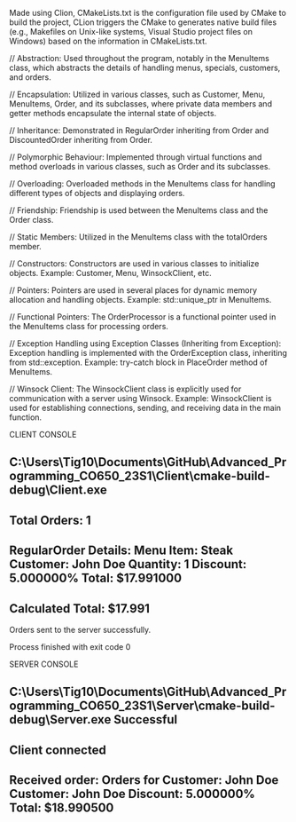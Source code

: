 Made using Clion, CMakeLists.txt is the configuration file used by CMake to build the project, CLion triggers the CMake to generates native build files (e.g., Makefiles on Unix-like systems, Visual Studio project files on Windows) based on the information in CMakeLists.txt.

// Abstraction: Used throughout the program, notably in the MenuItems class, which abstracts the details of handling menus, specials, customers, and orders.

// Encapsulation: Utilized in various classes, such as Customer, Menu, MenuItems, Order, and its subclasses, where private data members and getter methods encapsulate the internal state of objects.

// Inheritance: Demonstrated in RegularOrder inheriting from Order and DiscountedOrder inheriting from Order.

// Polymorphic Behaviour: Implemented through virtual functions and method overloads in various classes, such as Order and its subclasses.

// Overloading: Overloaded methods in the MenuItems class for handling different types of objects and displaying orders.

// Friendship: Friendship is used between the MenuItems class and the Order class.

// Static Members: Utilized in the MenuItems class with the totalOrders member.

// Constructors: Constructors are used in various classes to initialize objects. Example: Customer, Menu, WinsockClient, etc.

// Pointers: Pointers are used in several places for dynamic memory allocation and handling objects. Example: std::unique_ptr in MenuItems.

// Functional Pointers: The OrderProcessor is a functional pointer used in the MenuItems class for processing orders.

// Exception Handling using Exception Classes (Inheriting from Exception): Exception handling is implemented with the OrderException class, inheriting from std::exception. Example: try-catch block in PlaceOrder method of MenuItems.

// Winsock Client: The WinsockClient class is explicitly used for communication with a server using Winsock. Example: WinsockClient is used for establishing connections, sending, and receiving data in the main function.

CLIENT CONSOLE 

C:\Users\Tig10\Documents\GitHub\Advanced_Programming_CO650_23S1\Client\cmake-build-debug\Client.exe
------------------------
Total Orders: 1
------------------------
RegularOrder Details:
Menu Item: Steak
Customer: John Doe
Quantity: 1
Discount: 5.000000%
Total: $17.991000
------------------------
Calculated Total: $17.991
------------------------
Orders sent to the server successfully.

Process finished with exit code 0


SERVER CONSOLE 

C:\Users\Tig10\Documents\GitHub\Advanced_Programming_CO650_23S1\Server\cmake-build-debug\Server.exe
Successful
------------------------
Client connected
------------------------
Received order: Orders for Customer: John Doe
Customer: John Doe
Discount: 5.000000%
Total: $18.990500
------------------------

